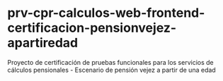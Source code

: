 # prv-cpr-calculos-web-frontend-certificacion-pensionvejez-apartiredad

Proyecto de certificación de pruebas funcionales para los servicios de cálculos pensionales - Escenario de pensión vejez a partir de una edad